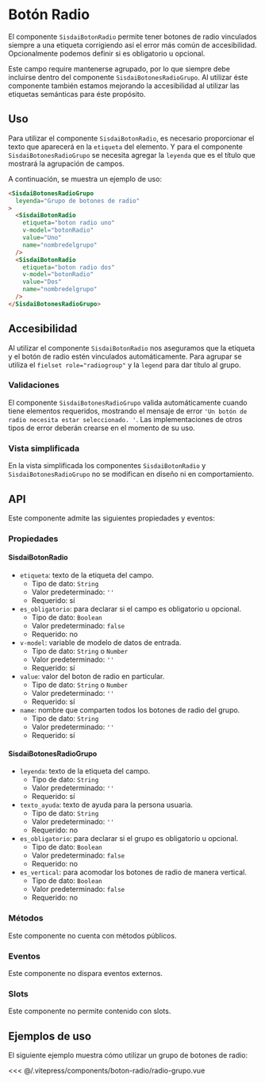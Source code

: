 <script setup>
import EjemploGrupo from "../../.vitepress/components/boton-radio/radio-grupo.vue";
</script>

# Botón Radio

El componente `SisdaiBotonRadio` permite tener botones de radio vinculados siempre a una etiqueta corrigiendo así el error más común de accesibilidad. Opcionalmente podemos definir si es obligatorio u opcional.

Este campo require mantenerse agrupado, por lo que siempre debe incluirse dentro del componente `SisdaiBotonesRadioGrupo`. Al utilizar éste componente también estamos mejorando la accesibilidad al utilizar las etiquetas semánticas para éste propósito.

<section id="uso">

## Uso

Para utilizar el componente `SisdaiBotonRadio`, es necesario proporcionar el texto que aparecerá en la `etiqueta` del elemento. Y para el componente `SisdaiBotonesRadioGrupo` se necesita agregar la `leyenda` que es el título que mostrará la agrupación de campos.

A continuación, se muestra un ejemplo de uso:

```html
<SisdaiBotonesRadioGrupo
  leyenda="Grupo de botones de radio"
>
  <SisdaiBotonRadio 
    etiqueta="boton radio uno"
    v-model="botonRadio"
    value="Uno"
    name="nombredelgrupo"
  />
  <SisdaiBotonRadio 
    etiqueta="boton radio dos"
    v-model="botonRadio"
    value="Dos"
    name="nombredelgrupo"
  />
</SisdaiBotonesRadioGrupo>
```

## Accesibilidad

Al utilizar el componente `SisdaiBotonRadio` nos aseguramos que la etiqueta y el botón de radio estén vinculados automáticamente. Para agrupar se utiliza el `fielset role="radiogroup"` y la `legend` para dar título al grupo.

### Validaciones

El componente `SisdaiBotonesRadioGrupo` valida automáticamente cuando tiene elementos requeridos, mostrando el mensaje de error `'Un botón de radio necesita estar seleccionado. '`. Las implementaciones de otros tipos de error deberán crearse en el momento de su uso. 

### Vista simplificada

En la vista simplificada los componentes `SisdaiBotonRadio` y `SisdaiBotonesRadioGrupo` no se modifican en diseño ni en comportamiento.

</section>

<section id="api">

## API

Este componente admite las siguientes propiedades y eventos:

### Propiedades

#### SisdaiBotonRadio

- `etiqueta`: texto de la etiqueta del campo.
  - Tipo de dato: `String`
  - Valor predeterminado: `''`
  - Requerido: sí
- `es_obligatorio`: para declarar si el campo es obligatorio u opcional.
  - Tipo de dato: `Boolean`
  - Valor predeterminado: `false`
  - Requerido: no
- `v-model`: variable de modelo de datos de entrada.
  - Tipo de dato: `String` o `Number`
  - Valor predeterminado: `''`
  - Requerido: sí
- `value`: valor del boton de radio en particular.
  - Tipo de dato: `String` o `Number`
  - Valor predeterminado: `''`
  - Requerido: sí
- `name`: nombre que comparten todos los botones de radio del grupo.
  - Tipo de dato: `String`
  - Valor predeterminado: `''`
  - Requerido: sí 

#### SisdaiBotonesRadioGrupo

- `leyenda`: texto de la etiqueta del campo.
  - Tipo de dato: `String`
  - Valor predeterminado: `''`
  - Requerido: sí
- `texto_ayuda`: texto de ayuda para la persona usuaria.
  - Tipo de dato: `String`
  - Valor predeterminado: `''`
  - Requerido: no
- `es_obligatorio`: para declarar si el grupo es obligatorio u opcional.
  - Tipo de dato: `Boolean`
  - Valor predeterminado: `false`
  - Requerido: no
- `es_vertical`: para acomodar los botones de radio de manera vertical.
  - Tipo de dato: `Boolean`
  - Valor predeterminado: `false`
  - Requerido: no

### Métodos

Este componente no cuenta con métodos públicos.

### Eventos

Este componente no dispara eventos externos.

### Slots

Este componente no permite contenido con slots.

</section>

<section id="ejemplos">

## Ejemplos de uso

El siguiente ejemplo muestra cómo utilizar un grupo de botones de radio:

<EjemploGrupo />
<<< @/.vitepress/components/boton-radio/radio-grupo.vue
</section>